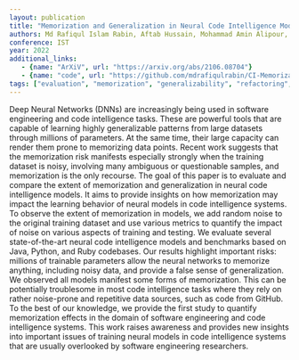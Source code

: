 ```yaml
---
layout: publication
title: "Memorization and Generalization in Neural Code Intelligence Models"
authors: Md Rafiqul Islam Rabin, Aftab Hussain, Mohammad Amin Alipour, Vincent J. Hellendoorn
conference: IST
year: 2022
additional_links:
   - {name: "ArXiV", url: "https://arxiv.org/abs/2106.08704"}
   - {name: "code", url: "https://github.com/mdrafiqulrabin/CI-Memorization"}
tags: ["evaluation", "memorization", "generalizability", "refactoring", "language model"]
---
```

Deep Neural Networks (DNNs) are increasingly being used in software engineering and code intelligence tasks. These are powerful tools that are capable of learning highly generalizable patterns from large datasets through millions of parameters. At the same time, their large capacity can render them prone to memorizing data points. Recent work suggests that the memorization risk manifests especially strongly when the training dataset is noisy, involving many ambiguous or questionable samples, and memorization is the only recourse. The goal of this paper is to evaluate and compare the extent of memorization and generalization in neural code intelligence models. It aims to provide insights on how memorization may impact the learning behavior of neural models in code intelligence systems. To observe the extent of memorization in models, we add random noise to the original training dataset and use various metrics to quantify the impact of noise on various aspects of training and testing. We evaluate several state-of-the-art neural code intelligence models and benchmarks based on Java, Python, and Ruby codebases. Our results highlight important risks: millions of trainable parameters allow the neural networks to memorize anything, including noisy data, and provide a false sense of generalization. We observed all models manifest some forms of memorization. This can be potentially troublesome in most code intelligence tasks where they rely on rather noise-prone and repetitive data sources, such as code from GitHub. To the best of our knowledge, we provide the first study to quantify memorization effects in the domain of software engineering and code intelligence systems. This work raises awareness and provides new insights into important issues of training neural models in code intelligence systems that are usually overlooked by software engineering researchers.
